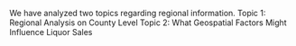 We have analyzed two topics regarding regional information.
Topic 1: Regional Analysis on County Level
Topic 2: What Geospatial Factors Might Influence Liquor Sales
